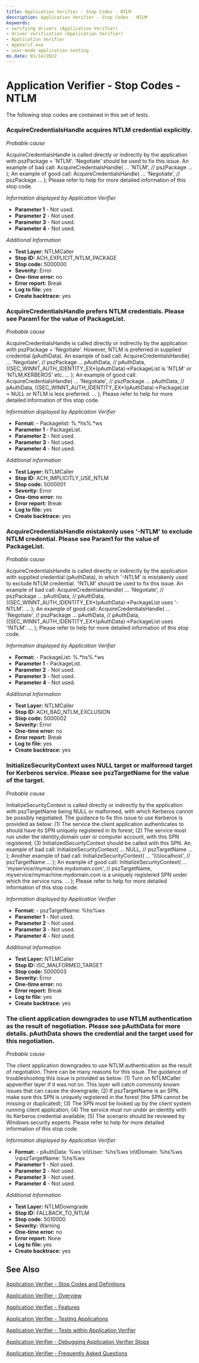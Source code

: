 ```yaml
---
title: Application Verifier - Stop Codes - NTLM
description: Application Verifier - Stop Codes - NTLM
keywords:
- verifying drivers (Application Verifier)
- driver verification (Application Verifier)
- Application Verifier
- AppVerif.exe
- user-mode application testing
ms.date: 01/14/2022
---
```


# Application Verifier - Stop Codes - NTLM

The following stop codes are contained in this set of tests.

  <h3>AcquireCredentialsHandle acquires NTLM credential explicitly. </h3>
<p></p><i>Probable cause</i><p>AcquireCredentialsHandle is called directly or indirectly by the application with pszPackage = 'NTLM'. 'Negotiate' should be used to fix this issue. An example of bad call: AcquireCredentialsHandle( ... 'NTLM', // pszPackage ... ); An example of good call: AcquireCredentialsHandle( ... 'Negotiate', // pszPackage ... ); Please refer to help for more detailed information of this stop code.</p>
<p></p><I>Information displayed by Application Verifier</I><ul>
  <li><b>Parameter 1</b>&nbsp;-&nbsp;Not used.</li>
  <li><b>Parameter 2</b>&nbsp;-&nbsp;Not used.</li>
  <li><b>Parameter 3</b>&nbsp;-&nbsp;Not used.</li>
  <li><b>Parameter 4</b>&nbsp;-&nbsp;Not used.</li>
</ul>
<p></p><i>Additional Information</i><ul>
  <li><b>Test Layer:</b>&nbsp;NTLMCaller</li>
  <li><b>Stop ID:</b>&nbsp;ACH_EXPLICIT_NTLM_PACKAGE</li>
  <li><b>Stop code:</b>&nbsp;5000000</li>
  <li><b>Severity:</b>&nbsp;Error</li>
  <li><b>One-time error:</b>&nbsp;no</li>
  <li><b>Error report:</b>&nbsp;Break</li>
  <li><b>Log to file:</b>&nbsp;yes</li>
  <li><b>Create backtrace:</b>&nbsp;yes</li>
</ul>
<p></p>
<h3>AcquireCredentialsHandle prefers NTLM credentials. Please see Param1 for the value of PackageList.</h3>
<p></p><i>Probable cause</i><p>AcquireCredentialsHandle is called directly or indirectly by the application with pszPackage = 'Negotiate'. However, NTLM is preferred in supplied credential (pAuthData). An example of bad call: AcquireCredentialsHandle( ... 'Negotiate', // pszPackage ... pAuthData, // pAuthData, ((SEC_WINNT_AUTH_IDENTITY_EX*)pAuthData)-&gt;PackageList is 'NTLM' or 'NTLM,KERBEROS' etc. ... ); An example of good call: AcquireCredentialsHandle( ... 'Negotiate', // pszPackage ... pAuthData, // pAuthData, ((SEC_WINNT_AUTH_IDENTITY_EX*)pAuthData)-&gt;PackageList = NULL or NTLM is less preferred. ... ); Please refer to help for more detailed information of this stop code.</p>
<p></p><I>Information displayed by Application Verifier</I><ul>
  <li><b>Format:</b>&nbsp;-&nbsp;Packagelist: %.*hs%.*ws</li>
  <li><b>Parameter 1</b>&nbsp;-&nbsp;PackageList.</li>
  <li><b>Parameter 2</b>&nbsp;-&nbsp;Not used.</li>
  <li><b>Parameter 3</b>&nbsp;-&nbsp;Not used.</li>
  <li><b>Parameter 4</b>&nbsp;-&nbsp;Not used.</li>
</ul>
<p></p><i>Additional Information</i><ul>
  <li><b>Test Layer:</b>&nbsp;NTLMCaller</li>
  <li><b>Stop ID:</b>&nbsp;ACH_IMPLICITLY_USE_NTLM</li>
  <li><b>Stop code:</b>&nbsp;5000001</li>
  <li><b>Severity:</b>&nbsp;Error</li>
  <li><b>One-time error:</b>&nbsp;no</li>
  <li><b>Error report:</b>&nbsp;Break</li>
  <li><b>Log to file:</b>&nbsp;yes</li>
  <li><b>Create backtrace:</b>&nbsp;yes</li>
</ul>
<p></p>
<h3>AcquireCredentialsHandle mistakenly uses '-NTLM' to exclude NTLM credential. Please see Param1 for the value of PackageList.</h3>
<p></p><i>Probable cause</i><p>AcquireCredentialsHandle is called directly or indirectly by the application with supplied credential (pAuthData), in which '-NTLM' is mistakenly used to exclude NTLM credential. '!NTLM' should be used to fix this issue. An example of bad call: AcquireCredentialsHandle( ... 'Negotiate', // pszPackage ... pAuthData, // pAuthData, ((SEC_WINNT_AUTH_IDENTITY_EX*)pAuthData)-&gt;PackageList uses '-NTLM'. ... ); An example of good call: AcquireCredentialsHandle( ... 'Negotiate', // pszPackage ... pAuthData, // pAuthData, ((SEC_WINNT_AUTH_IDENTITY_EX*)pAuthData)-&gt;PackageList uses '!NTLM'. ... ); Please refer to help for more detailed information of this stop code.</p>
<p></p><I>Information displayed by Application Verifier</I><ul>
  <li><b>Format:</b>&nbsp;-&nbsp;PackageList: %.*hs%.*ws</li>
  <li><b>Parameter 1</b>&nbsp;-&nbsp;PackageList.</li>
  <li><b>Parameter 2</b>&nbsp;-&nbsp;Not used.</li>
  <li><b>Parameter 3</b>&nbsp;-&nbsp;Not used.</li>
  <li><b>Parameter 4</b>&nbsp;-&nbsp;Not used.</li>
</ul>
<p></p><i>Additional Information</i><ul>
  <li><b>Test Layer:</b>&nbsp;NTLMCaller</li>
  <li><b>Stop ID:</b>&nbsp;ACH_BAD_NTLM_EXCLUSION</li>
  <li><b>Stop code:</b>&nbsp;5000002</li>
  <li><b>Severity:</b>&nbsp;Error</li>
  <li><b>One-time error:</b>&nbsp;no</li>
  <li><b>Error report:</b>&nbsp;Break</li>
  <li><b>Log to file:</b>&nbsp;yes</li>
  <li><b>Create backtrace:</b>&nbsp;yes</li>
</ul>
<p></p>
<h3>InitializeSecurityContext uses NULL target or malformed target for Kerberos service. Please see pszTargetName for the value of the target.</h3>
<p></p><i>Probable cause</i><p>InitializeSecurityContext is called directly or indirectly by the application with pszTargetName being NULL or malformed, with which Kerberos cannot be possibly negotiated. The guidance to fix this issue to use Kerberos is provided as below: (1) The service the client application authenticates to should have its SPN uniquely registered in its forest; (2) The service must run under the identity,domain user or computer account, with this SPN registered; (3) InitializedSecuirtyContext should be called with this SPN. An example of bad call: InitializeSecurityContext( ... NULL, // pszTargetName ... ); Another example of bad call: InitializeSecurityContext( ... '\\\\localhost', // pszTargetName ... ); An example of good call: InitializeSecurityContext( ... 'myservice/mymachine.mydomain.com', // pszTargetName, myservice/mymachine.mydomain.com is a uniquely registered SPN under which the service runs. ... ); Please refer to help for more detailed information of this stop code.</p>
<p></p><I>Information displayed by Application Verifier</I><ul>
  <li><b>Format:</b>&nbsp;-&nbsp;pszTargetName: %hs%ws</li>
  <li><b>Parameter 1</b>&nbsp;-&nbsp;Not used.</li>
  <li><b>Parameter 2</b>&nbsp;-&nbsp;Not used.</li>
  <li><b>Parameter 3</b>&nbsp;-&nbsp;Not used.</li>
  <li><b>Parameter 4</b>&nbsp;-&nbsp;Not used.</li>
</ul>
<p></p><i>Additional Information</i><ul>
  <li><b>Test Layer:</b>&nbsp;NTLMCaller</li>
  <li><b>Stop ID:</b>&nbsp;ISC_MALFORMED_TARGET</li>
  <li><b>Stop code:</b>&nbsp;5000003</li>
  <li><b>Severity:</b>&nbsp;Error</li>
  <li><b>One-time error:</b>&nbsp;no</li>
  <li><b>Error report:</b>&nbsp;Break</li>
  <li><b>Log to file:</b>&nbsp;yes</li>
  <li><b>Create backtrace:</b>&nbsp;yes</li>
</ul>
<p></p>
<h3>The client application downgrades to use NTLM authentication as the result of negotiation. Please see pAuthData for more details. pAuthData shows the credential and the target used for this negotiation.</h3>
<p></p><i>Probable cause</i><p>The client application downgrades to use NTLM authentication as the result of negotiation. There can be many reasons for this issue. The guidance of troubleshooting this issue is provided as below: (1) Turn on NTLMCaller appverifier layer if it was not on. This layer will catch commonly known issues that can cause the downgrade; (2) If pszTargetName is an SPN, make sure this SPN is uniquely registered in the forest (the SPN cannot be missing or duplicated); (3) The SPN must be looked up by the client system running client application; (4) The service must run under an identity with its Kerberos credential available; (5) The scenario should be reviewed by Windows security experts. Please refer to help for more detailed information of this stop code.</p>
<p></p><I>Information displayed by Application Verifier</I><ul>
  <li><b>Format:</b>&nbsp;-&nbsp;pAuthData: %ws \n\tUser: %hs%ws \n\tDomain: %hs%ws \npszTargetName: %hs%ws</li>
  <li><b>Parameter 1</b>&nbsp;-&nbsp;Not used.</li>
  <li><b>Parameter 2</b>&nbsp;-&nbsp;Not used.</li>
  <li><b>Parameter 3</b>&nbsp;-&nbsp;Not used.</li>
  <li><b>Parameter 4</b>&nbsp;-&nbsp;Not used.</li>
</ul>
<p></p><i>Additional Information</i><ul>
  <li><b>Test Layer:</b>&nbsp;NTLMDowngrade</li>
  <li><b>Stop ID:</b>&nbsp;FALLBACK_TO_NTLM</li>
  <li><b>Stop code:</b>&nbsp;5010000</li>
  <li><b>Severity:</b>&nbsp;Warning</li>
  <li><b>One-time error:</b>&nbsp;no</li>
  <li><b>Error report:</b>&nbsp;None</li>
  <li><b>Log to file:</b>&nbsp;yes</li>
  <li><b>Create backtrace:</b>&nbsp;yes</li>
</ul>
<p></p>


 ## See Also

[Application Verifier - Stop Codes and Definitions](application-verifier-stop-codes-and-definitions.md)

[Application Verifier - Overview](application-verifier.md)

[Application Verifier - Features](application-verifier-features.md)

[Application Verifier - Testing Applications](application-verifier-testing-applications.md)
 
[Application Verifier - Tests within Application Verifier](application-verifier-tests-within-application-verifier.md)

[Application Verifier - Debugging Application Verifier Stops](application-verifier-debugging-application-verifier-stops.md)
  
[Application Verifier - Frequently Asked Questions](application-verifier-faqs.md)


 





